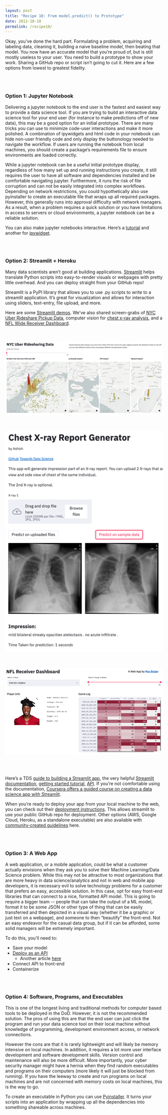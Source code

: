 ```yaml
---
layout: post
title: "Recipe 10: From model.predict() to Prototype"
date: 2012-10-10
permalink: /recipe10/
---
```

Okay, you’ve done the hard part. Formulating a problem, acquiring and labeling data, cleaning it, building a naive baseline model, then beating that model. You now have an accurate model that you’re proud of, but is still mostly useless to your user. You need to build a prototype to show your work. Sharing a GitHub repo or script isn’t going to cut it. Here are a few options from lowest to greatest fidelity.

<br><br>
### Option 1: Jupyter  Notebook
Delivering a jupyter notebook to the end user is the fastest and easiest way to provide a data science tool. If you  are trying to build an interactive data science tool for your end user (for instance to make predictions off of new data), this may be a good option for an initial prototype. There are many tricks you can use to minimize code-user interactions and make it more polished. A combination of ipywidgets and html code in your notebook can hide non-user friendly code and only display the buttonology needed to navigate the workflow. If users are running the notebook from local machines, you should create a package’s requirements file to ensure environments are loaded correctly.

While a jupyter notebook can be a useful initial prototype display, regardless of how many set up and running instructions you create, it still requires the user to have all software and dependencies installed and  be comfortable navigating jupyter. Furthermore, it runs the risk of file corruption and can not be easily integrated into complex workflows.  Depending on network restrictions, you could hypothetically also use pyinstaller to create an executable file that wraps up all required packages. However, this generally runs into approval difficulty with network managers.  As a result, when a problem requires a quick solution or you have limitations in access to servers or cloud environments, a jupyter notebook can be a reliable solution.

You can also make jupyter notebooks interactive. Here’s a [tutorial](https://towardsdatascience.com/interactive-visualizations-in-jupyter-notebook-3be02ab2b8cd) and another for [ipywidget](https://towardsdatascience.com/bring-your-jupyter-notebook-to-life-with-interactive-widgets-bc12e03f0916).

<br><br>
### Option 2: Streamlit + Heroku
Many data scientists aren’t good at building applications. [Streamlit](https://streamlit.io/) helps translate Python scripts into easy-to-render visuals or webpages with pretty little overhead. And you can deploy straight from your GitHub repo!

Streamlit is a PyPI library that allows you to use .py scripts to write to a streamlit application. It’s great for visualization and allows for interaction using sliders, text-entry, file upload, and more.

Here are some [Streamlit demos](https://streamlit.io/gallery?type=apps&category=featured). We’ve also shared screen-grabs of [NYC Uber Rideshare Pickup Data](https://share.streamlit.io/streamlit/demo-uber-nyc-pickups/), computer vision for [chest x-ray analysis](https://share.streamlit.io/ashishthomaschempolil/medical-image-captioning-on-chest-x-rays/main/final.py), and a [NFL Wide Receiver Dashboard](https://share.streamlit.io/maxbolger/nfl-receiver-dashboard/main/receiver-dashboard.py).

<br><br>
![Streamlit NYC Uber](/assets/recipe10/streamlit_rideshare_nyc.png)

<br><br>
![Streamlit Chest x-ray](/assets/recipe10/streamlit_chest_xray.png)

<br><br>
![Streamlit Wide Receiver Dashboard](/assets/recipe10/streamlit_wide_receiver.png)

<br><br>

Here’s a TDS [guide to building a Streamlit app](https://towardsdatascience.com/data-analytics-to-web-app-streamlit-made-easy-ed687266f0e8), the very helpful [Streamlit documentation](https://docs.streamlit.io/en/stable/), [getting started tutorial](https://docs.streamlit.io/en/stable/getting_started.html), [API](https://docs.streamlit.io/en/stable/api.html). If you’re not comfortable using the documentation, [Coursera offers a guided course on creating a data science app with Streamlit](https://www.coursera.org/projects/data-science-streamlit-python).

When you’re ready to deploy your app from your local machine to the web, you can check out their [deployment instructions](https://docs.streamlit.io/en/stable/deploy_streamlit_app.html). This allows streamlit to use your public GitHub repo for deployment. Other options (AWS, Google Cloud, Heroku, as a standalone executable) are also available with [community-created guidelines](https://discuss.streamlit.io/t/streamlit-deployment-guide-wiki/5099) here.

<br><br>
### Option 3: A Web App
A web application, or a mobile application, could be what a customer actually envisions when they ask you to solve their Machine Learning/Data Science problem. While this may not be attractive to most organizations that are more heavy in data science/analytics and not in web and mobile app developers, it is necessary evil to solve technology problems for a customer that prefers an easy, accessible solution. In this case, opt for easy front-end libraries that can connect to a nice, formatted API model. This is going to require a bigger team -- people that can take the output of a ML model, format it to be some JSON or other type of thing that can be easily transferred and then depicted in a visual way (whether it be a graphic or just text on a webpage), and someone to then “beautify” the front-end. Not an easy endeavor for the casual data group, but if it can be afforded, some solid managers will be extremely important.

To do this, you'll need to:
- Save your model
- [Deploy as an API](https://towardsdatascience.com/deploying-a-machine-learning-model-as-a-rest-api-4a03b865c166)
    - Another article [here](https://towardsdatascience.com/how-to-easily-deploy-machine-learning-models-using-flask-b95af8fe34d4)
- Connect API to front-end
- Containerize


<br><br>
### Option 4: Software, Programs, and Executables

This is one of the longest living and traditional methods for computer based tools to be deployed in the DoD.  However, it is not the recommended solution. The pros of using this are that the end user can just click the program and run your data science tool on their local machine without  knowledge of programming, development environment access, or network connections.

However the cons are that it is rarely lightweight and will likely be memory intensive  on local machines. In addition, it requires a lot more user interface development and software development skills. Version control and maintenance will also be more difficult.  More importantly, your cyber security manager might have a hernia when they find random executables and programs on their computers (more likely it will just be blocked from running). If you have the leeway to create and run programs on local machines and are not concerned with memory costs on local machines, this is the way to go.

To create an executable in Python you can use [Pyinstaller](https://realpython.com/pyinstaller-python/). It turns  your scripts into an application by wrapping up all the dependencies into something shareable across machines.
